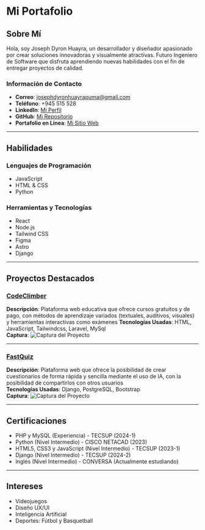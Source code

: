 # Mi Portafolio

## Sobre Mí
Hola, soy Joseph Dyron Huayra, un desarrollador y diseñador apasionado por crear soluciones innovadoras y visualmente atractivas. Futuro Ingeniero de Software que disfruta aprendiendo nuevas habilidades con el fin de entregar proyectos de calidad.

### Información de Contacto
- **Correo**: josephdyronhuayrapuma@gmail.com  
- **Teléfono**: +945 515 528 
- **LinkedIn**: [Mi Perfil](https://linkedin.com/in/joseph-dyron-huayra-puma-324079331)  
- **GitHub**: [Mi Repositorio](https://github.com/GDayronHP)  
- **Portafolio en Línea**: [Mi Sitio Web](https://www.tusitio.com)

---

## Habilidades
### Lenguajes de Programación
- JavaScript
- HTML & CSS
- Python

### Herramientas y Tecnologías
- React
- Node.js
- Tailwind CSS
- Figma
- Astro
- Django

---

## Proyectos Destacados

### [CodeClimber](https://github.com/GDayronHP/CodeClimber.git)
**Descripción**: Plataforma web educativa que ofrece cursos gratuitos y de pago, con métodos de aprendizaje variados (textuales, auditivos, visuales) y herramientas interactivas como exámenes
**Tecnologías Usadas**: HTML, JavaScript, Tailwindcss, Laravel, MySql  
**Captura**: ![Captura del Proyecto](./assets/images/codeclimber.jpg)

---

### [FastQuiz](https://github.com/GDayronHP/FastQuiz.git)
**Descripción**: Plataforma web que ofrece la posibilidad de crear cuestionarios de forma rápida y sencilla mediante el uso de IA, con la posibilidad de compartirlos con otros usuarios  
**Tecnologías Usadas**: Django, PostgreSQL, Bootstrap  
**Captura**: ![Captura del Proyecto](./assets/images/fastquiz.jpg)

---

## Certificaciones
- PHP y MySQL (Experiencia) - TECSUP (2024-1)
- Python (Nivel Intermedio) - CISCO NETACAD (2023)
- HTML5, CSS3 y JavaScript (Nivel Intermedio) - TECSUP (2023-1)
- Django (Nivel Intermedio) - TECSUP (2024-2)
- Inglés (Nivel Intermedio) - CONVERSA (Actualmente estudiando)


---

## Intereses
- Videojuegos
- Diseño UX/UI
- Inteligencia Artificial
- Deportes: Fútbol y Basquetball
